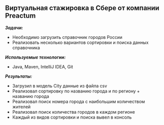 ## Виртуальная стажировка в Сбере от компании Preactum

***Задачи:***
- Необходимо загрузить справочник городов России
- Реализовать несколько вариантов сортировки и поиска данных справочника

***Используемые технологии:***
- Java, Maven, IntelliJ IDEA, Git

***Результаты:***
- Загрузил в модель City данные из файла csv
- Реализовал сортировку по названию города и по региону + названию города
- Реализовал поиск номера города с наибольшим количеством жителей
- Реализовал поиск количества городов в каждом регионе
- Каждый из видов сортировки и поиска вывел в консоль
